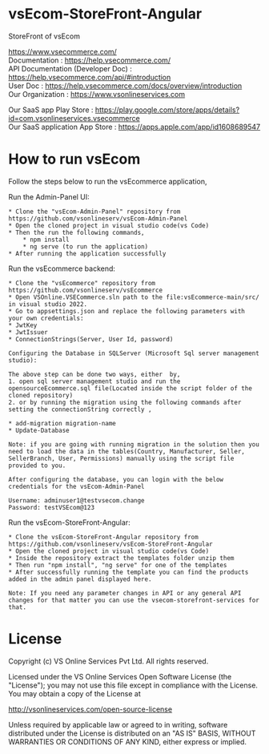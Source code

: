 # vsEcom-StoreFront-Angular

StoreFront of vsEcom 

https://www.vsecommerce.com/ \
Documentation : https://help.vsecommerce.com/ \
API Documentation (Developer Doc) : https://help.vsecommerce.com/api/#introduction \
User Doc : https://help.vsecommerce.com/docs/overview/introduction \
Our Organization : https://www.vsonlineservices.com 

Our SaaS app Play Store : https://play.google.com/store/apps/details?id=com.vsonlineservices.vsecommerce \
Our SaaS application App Store : https://apps.apple.com/app/id1608689547 

# How to run vsEcom
Follow the steps below to run the vsEcommerce application,

Run the Admin-Panel UI:

    * Clone the "vsEcom-Admin-Panel" repository from https://github.com/vsonlineserv/vsEcom-Admin-Panel
    * Open the cloned project in visual studio code(vs Code)
    * Then the run the following commands,
        * npm install
        * ng serve (to run the application)
    * After running the application successfully

Run the vsEcommerce backend:

    * Clone the "vsEcommerce" repository from https://github.com/vsonlineserv/vsEcommerce
    * Open VSOnline.VSECommerce.sln path to the file:vsEcommerce-main/src/ in visual studio 2022.
    * Go to appsettings.json and replace the following parameters with your own credentials:
    * JwtKey
    * JwtIssuer
    * ConnectionStrings(Server, User Id, password)

    Configuring the Database in SQLServer (Microsoft Sql server management studio):

    The above step can be done two ways, either  by,
    1. open sql server management studio and run the opensourceEcommerce.sql file(Located inside the script folder of the cloned repository)
    2. or by running the migration using the following commands after setting the connectionString correctly ,

    * add-migration migration-name
    * Update-Database

    Note: if you are going with running migration in the solution then you need to load the data in the tables(Country, Manufacturer, Seller, SellerBranch, User, Permissions) manually using the script file provided to you.

    After configuring the database, you can login with the below credentials for the vsEcom-Admin-Panel
    
    Username: adminuser1@testvsecom.change
    Password: testVSEcom@123

Run the vsEcom-StoreFront-Angular:

    * Clone the vsEcom-StoreFront-Angular repository from https://github.com/vsonlineserv/vsEcom-StoreFront-Angular
    * Open the cloned project in visual studio code(vs Code)
    * Inside the repository extract the templates folder unzip them
    * Then run "npm install", "ng serve" for one of the templates
    * After successfully running the template you can find the products added in the admin panel displayed here.

    Note: If you need any parameter changes in API or any general API changes for that matter you can use the vsecom-storefront-services for that.

# License
Copyright (c) VS Online Services Pvt Ltd. All rights reserved.

Licensed under the VS Online Services Open Software License (the "License"); you may not use this file except in compliance with the License. You may obtain a copy of the License at

http://vsonlineservices.com/open-source-license

Unless required by applicable law or agreed to in writing, software distributed under the License is distributed on an "AS IS" BASIS, WITHOUT WARRANTIES OR CONDITIONS OF ANY KIND, either express or implied.
